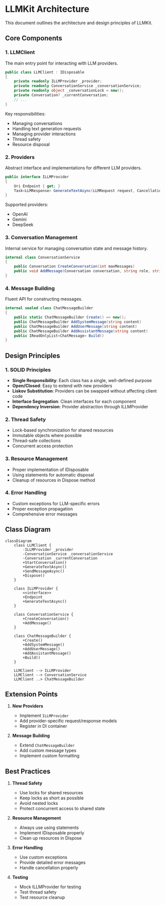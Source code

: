 # LLMKit Architecture

This document outlines the architecture and design principles of LLMKit.

## Core Components

### 1. LLMClient
The main entry point for interacting with LLM providers.

```csharp
public class LLMClient : IDisposable
{
    private readonly ILLMProvider _provider;
    private readonly ConversationService _conversationService;
    private readonly object _conversationLock = new();
    private Conversation? _currentConversation;
    // ...
}
```

Key responsibilities:
- Managing conversations
- Handling text generation requests
- Managing provider interactions
- Thread safety
- Resource disposal

### 2. Providers
Abstract interface and implementations for different LLM providers.

```csharp
public interface ILLMProvider
{
    Uri Endpoint { get; }
    Task<LLMResponse> GenerateTextAsync(LLMRequest request, CancellationToken cancellationToken = default);
}
```

Supported providers:
- OpenAI
- Gemini
- DeepSeek

### 3. Conversation Management
Internal service for managing conversation state and message history.

```csharp
internal class ConversationService
{
    public Conversation CreateConversation(int maxMessages)
    public void AddMessage(Conversation conversation, string role, string content)
}
```

### 4. Message Building
Fluent API for constructing messages.

```csharp
internal sealed class ChatMessageBuilder
{
    public static ChatMessageBuilder Create() => new();
    public ChatMessageBuilder AddSystemMessage(string content)
    public ChatMessageBuilder AddUserMessage(string content)
    public ChatMessageBuilder AddAssistantMessage(string content)
    public IReadOnlyList<ChatMessage> Build()
}
```

## Design Principles

### 1. SOLID Principles
- **Single Responsibility**: Each class has a single, well-defined purpose
- **Open/Closed**: Easy to extend with new providers
- **Liskov Substitution**: Providers can be swapped without affecting client code
- **Interface Segregation**: Clean interfaces for each component
- **Dependency Inversion**: Provider abstraction through ILLMProvider

### 2. Thread Safety
- Lock-based synchronization for shared resources
- Immutable objects where possible
- Thread-safe collections
- Concurrent access protection

### 3. Resource Management
- Proper implementation of IDisposable
- Using statements for automatic disposal
- Cleanup of resources in Dispose method

### 4. Error Handling
- Custom exceptions for LLM-specific errors
- Proper exception propagation
- Comprehensive error messages

## Class Diagram

```mermaid
classDiagram
    class LLMClient {
        -ILLMProvider _provider
        -ConversationService _conversationService
        -Conversation _currentConversation
        +StartConversation()
        +GenerateTextAsync()
        +SendMessageAsync()
        +Dispose()
    }
    
    class ILLMProvider {
        <<interface>>
        +Endpoint
        +GenerateTextAsync()
    }
    
    class ConversationService {
        +CreateConversation()
        +AddMessage()
    }
    
    class ChatMessageBuilder {
        +Create()
        +AddSystemMessage()
        +AddUserMessage()
        +AddAssistantMessage()
        +Build()
    }
    
    LLMClient --> ILLMProvider
    LLMClient --> ConversationService
    LLMClient ..> ChatMessageBuilder
```

## Extension Points

1. **New Providers**
   - Implement `ILLMProvider`
   - Add provider-specific request/response models
   - Register in DI container

2. **Message Building**
   - Extend `ChatMessageBuilder`
   - Add custom message types
   - Implement custom formatting

## Best Practices

1. **Thread Safety**
   - Use locks for shared resources
   - Keep locks as short as possible
   - Avoid nested locks
   - Protect concurrent access to shared state

2. **Resource Management**
   - Always use using statements
   - Implement IDisposable properly
   - Clean up resources in Dispose

3. **Error Handling**
   - Use custom exceptions
   - Provide detailed error messages
   - Handle cancellation properly

4. **Testing**
   - Mock ILLMProvider for testing
   - Test thread safety
   - Test resource cleanup 